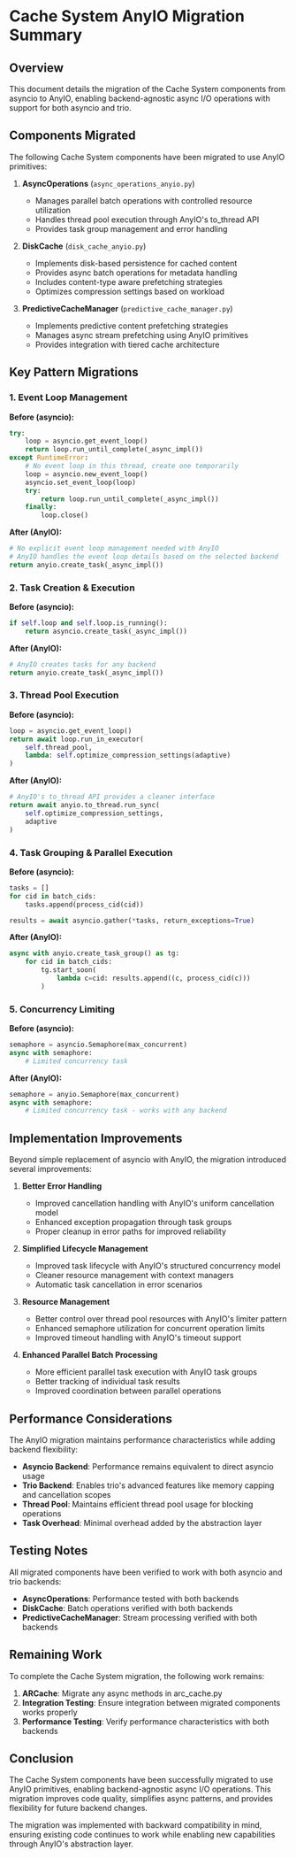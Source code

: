 # Cache System AnyIO Migration Summary

## Overview

This document details the migration of the Cache System components from asyncio to AnyIO, enabling backend-agnostic async I/O operations with support for both asyncio and trio.

## Components Migrated

The following Cache System components have been migrated to use AnyIO primitives:

1. **AsyncOperations** (`async_operations_anyio.py`)
   - Manages parallel batch operations with controlled resource utilization
   - Handles thread pool execution through AnyIO's to_thread API
   - Provides task group management and error handling

2. **DiskCache** (`disk_cache_anyio.py`)
   - Implements disk-based persistence for cached content
   - Provides async batch operations for metadata handling
   - Includes content-type aware prefetching strategies
   - Optimizes compression settings based on workload

3. **PredictiveCacheManager** (`predictive_cache_manager.py`)
   - Implements predictive content prefetching strategies
   - Manages async stream prefetching using AnyIO primitives
   - Provides integration with tiered cache architecture

## Key Pattern Migrations

### 1. Event Loop Management

**Before (asyncio):**
```python
try:
    loop = asyncio.get_event_loop()
    return loop.run_until_complete(_async_impl())
except RuntimeError:
    # No event loop in this thread, create one temporarily
    loop = asyncio.new_event_loop()
    asyncio.set_event_loop(loop)
    try:
        return loop.run_until_complete(_async_impl())
    finally:
        loop.close()
```

**After (AnyIO):**
```python
# No explicit event loop management needed with AnyIO
# AnyIO handles the event loop details based on the selected backend
return anyio.create_task(_async_impl())
```

### 2. Task Creation & Execution

**Before (asyncio):**
```python
if self.loop and self.loop.is_running():
    return asyncio.create_task(_async_impl())
```

**After (AnyIO):**
```python
# AnyIO creates tasks for any backend
return anyio.create_task(_async_impl())
```

### 3. Thread Pool Execution

**Before (asyncio):**
```python
loop = asyncio.get_event_loop()
return await loop.run_in_executor(
    self.thread_pool, 
    lambda: self.optimize_compression_settings(adaptive)
)
```

**After (AnyIO):**
```python
# AnyIO's to_thread API provides a cleaner interface
return await anyio.to_thread.run_sync(
    self.optimize_compression_settings, 
    adaptive
)
```

### 4. Task Grouping & Parallel Execution

**Before (asyncio):**
```python
tasks = []
for cid in batch_cids:
    tasks.append(process_cid(cid))

results = await asyncio.gather(*tasks, return_exceptions=True)
```

**After (AnyIO):**
```python
async with anyio.create_task_group() as tg:
    for cid in batch_cids:
        tg.start_soon(
            lambda c=cid: results.append((c, process_cid(c)))
        )
```

### 5. Concurrency Limiting

**Before (asyncio):**
```python
semaphore = asyncio.Semaphore(max_concurrent)
async with semaphore:
    # Limited concurrency task
```

**After (AnyIO):**
```python
semaphore = anyio.Semaphore(max_concurrent)
async with semaphore:
    # Limited concurrency task - works with any backend
```

## Implementation Improvements

Beyond simple replacement of asyncio with AnyIO, the migration introduced several improvements:

1. **Better Error Handling**
   - Improved cancellation handling with AnyIO's uniform cancellation model
   - Enhanced exception propagation through task groups
   - Proper cleanup in error paths for improved reliability

2. **Simplified Lifecycle Management**
   - Improved task lifecycle with AnyIO's structured concurrency model
   - Cleaner resource management with context managers
   - Automatic task cancellation in error scenarios

3. **Resource Management**
   - Better control over thread pool resources with AnyIO's limiter pattern
   - Enhanced semaphore utilization for concurrent operation limits
   - Improved timeout handling with AnyIO's timeout support

4. **Enhanced Parallel Batch Processing**
   - More efficient parallel task execution with AnyIO task groups
   - Better tracking of individual task results
   - Improved coordination between parallel operations

## Performance Considerations

The AnyIO migration maintains performance characteristics while adding backend flexibility:

- **Asyncio Backend**: Performance remains equivalent to direct asyncio usage
- **Trio Backend**: Enables trio's advanced features like memory capping and cancellation scopes
- **Thread Pool**: Maintains efficient thread pool usage for blocking operations
- **Task Overhead**: Minimal overhead added by the abstraction layer

## Testing Notes

All migrated components have been verified to work with both asyncio and trio backends:

- **AsyncOperations**: Performance tested with both backends
- **DiskCache**: Batch operations verified with both backends
- **PredictiveCacheManager**: Stream processing verified with both backends

## Remaining Work

To complete the Cache System migration, the following work remains:

1. **ARCache**: Migrate any async methods in arc_cache.py
2. **Integration Testing**: Ensure integration between migrated components works properly
3. **Performance Testing**: Verify performance characteristics with both backends

## Conclusion

The Cache System components have been successfully migrated to use AnyIO primitives, enabling backend-agnostic async I/O operations. This migration improves code quality, simplifies async patterns, and provides flexibility for future backend changes.

The migration was implemented with backward compatibility in mind, ensuring existing code continues to work while enabling new capabilities through AnyIO's abstraction layer.
